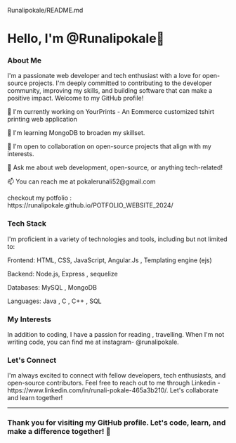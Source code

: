 Runalipokale/README.md
<h1>Hello, I'm @Runalipokale👋</h1>
<h3>About Me</h3>
<p>I'm a passionate web developer and tech enthusiast with a love for open-source projects. I'm deeply committed to contributing to the developer community, improving my skills, and building software that can make a positive impact. Welcome to my GitHub profile!</p>

<p>🔭 I'm currently working on YourPrints - An Eommerce customized tshirt printing web application</p>
<p>🌱 I'm learning MongoDB to broaden my skillset.</p>
<p>👯 I'm open to collaboration on open-source projects that align with my interests.</p>
<p>💬 Ask me about web development, open-source, or anything tech-related!</p>
<p>📫 You can reach me at pokalerunali52@gmail.com</p>
<p>checkout my potfolio : https://runalipokale.github.io/POTFOLIO_WEBSITE_2024/</p>

<h3>Tech Stack</h3>
<p>I'm proficient in a variety of technologies and tools, including but not limited to:</p>

<p>Frontend: HTML, CSS, JavaScript, Angular.Js , Templating engine (ejs)</p>
<p>Backend: Node.js, Express , sequelize</p>
<p>Databases: MySQL , MongoDB</p>
<p>Languages: Java , C , C++ , SQL</p>
  
<h3>My Interests</h3>
<p>In addition to coding, I have a passion for reading , travelling. When I'm not writing code, you can find me at instagram- @runalipokale.</p>

<h3>Let's Connect</h3>
<p>I'm always excited to connect with fellow developers, tech enthusiasts, and open-source contributors. Feel free to reach out to me through Linkedin - https://www.linkedin.com/in/runali-pokale-465a3b210/. Let's collaborate and learn together!</p>

<hr>

<h3>Thank you for visiting my GitHub profile. Let's code, learn, and make a difference together! 🚀</h3>

